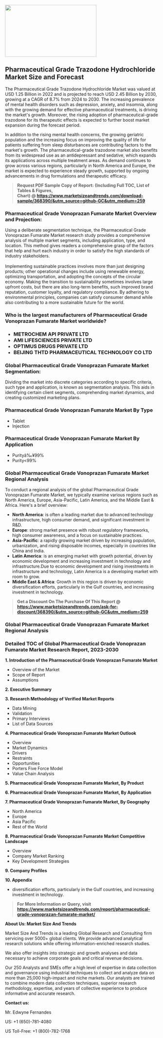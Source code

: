 <p><img class="alignnone size-medium wp-image-20088" src="https://ffe5etoiles.com/wp-content/uploads/2024/12/MST1-300x171.png" alt="" width="300" height="171" /></p><h2>Pharmaceutical Grade Trazodone Hydrochloride Market Size and Forecast</h2><p>The Pharmaceutical Grade Trazodone Hydrochloride Market was valued at USD 1.25 Billion in 2022 and is projected to reach USD 2.45 Billion by 2030, growing at a CAGR of 8.7% from 2024 to 2030. The increasing prevalence of mental health disorders such as depression, anxiety, and insomnia, along with the growing demand for effective pharmaceutical treatments, is driving the market's growth. Moreover, the rising adoption of pharmaceutical-grade trazodone for its therapeutic effects is expected to further boost market expansion during the forecast period.</p><p>In addition to the rising mental health concerns, the growing geriatric population and the increasing focus on improving the quality of life for patients suffering from sleep disturbances are contributing factors to the market's growth. The pharmaceutical-grade trazodone market also benefits from its widespread use as an antidepressant and sedative, which expands its applications across multiple treatment areas. As demand continues to grow across various regions, particularly in North America and Europe, the market is expected to experience steady growth, supported by ongoing advancements in drug formulations and therapeutic efficacy.</p></p><blockquote id="" class=""><strong>Request PDF Sample Copy of Report: (Including Full TOC, List of Tables &amp; Figures, Chart)&nbsp;@&nbsp;<strong><a href="https://www.marketsizeandtrends.com/download-sample/368390/&utm_source=github-GC&utm_medium=259" target="_blank">https://www.marketsizeandtrends.com/download-sample/368390/&utm_source=github-GC&utm_medium=259</a></strong></strong></blockquote><h3 id="" class="">Pharmaceutical Grade Vonoprazan Fumarate Market&nbsp;Overview and Projection:</h3><p id="" class="">Using a deliberate segmentation technique, the Pharmaceutical Grade Vonoprazan Fumarate Market research study provides a comprehensive analysis of multiple market segments, including application, type, and location. This method gives readers a comprehensive grasp of the factors that help and hurt each industry in order to satisfy the high standards of industry stakeholders. <br /> <br />Implementing sustainable practices involves more than just designing products; other operational changes include using renewable energy, optimizing transportation, and adopting the concepts of the circular economy. Making the transition to sustainability sometimes involves large upfront costs, but there are also long-term benefits, such improved brand reputation, customer loyalty, and regulatory compliance. By adhering to environmental principles, companies can satisfy consumer demand while also contributing to a more sustainable future for the world.</p><h3 id="" class="">Who is the largest manufacturers of&nbsp;Pharmaceutical Grade Vonoprazan Fumarate Market worldwide?</h3><h3 class=""><p><ul><li>METROCHEM API PRIVATE LTD </li><li> AMI LIFESCIENCES PRIVATE LTD </li><li> OPTIMUS DRUGS PRIVATE LTD </li><li> BEIJING THTD PHARMACEUTICAL TECHNOLOGY CO LTD</li></ul></p></h3><h3 id="" class="">Global&nbsp;Pharmaceutical Grade Vonoprazan Fumarate Market Segmentation:</h3><p id="" class="">Dividing the market into discrete categories according to specific criteria, such type and application, is known as segmentation analysis. This aids in identifying certain client segments, comprehending market dynamics, and creating customized marketing plans.</p><h3 id="" class="">Pharmaceutical Grade Vonoprazan Fumarate Market&nbsp;By Type</h3><p><p><ul><li>Tablet</li><li> Injection</p></li></ul></p></p><h3 id="" class="">Pharmaceutical Grade Vonoprazan Fumarate Market&nbsp;By Application</h3><p class=""><p><ul><li>Purityâ‰¥99%</li><li> Purity<99%</li></ul></p></p><h3 id="" class="">Global Pharmaceutical Grade Vonoprazan Fumarate Market Regional Analysis</h3><p id="" class="">To conduct a regional analysis of the global Pharmaceutical Grade Vonoprazan Fumarate Market, we typically examine various regions such as North America, Europe, Asia-Pacific, Latin America, and the Middle East &amp; Africa. Here's a brief overview:</p><ul><li><strong>North America</strong>: is often a leading market due to advanced technology infrastructure, high consumer demand, and significant investment in R&amp;D.</li><li><strong>Europe</strong>: strong market presence with robust regulatory frameworks, high consumer awareness, and a focus on sustainable practices.</li><li><strong>Asia-Pacific</strong>: a rapidly growing market driven by increasing population, urbanization, and rising disposable incomes, especially in countries like China and India.</li><li><strong>Latin America</strong>: is an emerging market with growth potential, driven by economic development and increasing investment in technology and infrastructure.Due to economic development and rising investments in infrastructure and technology, Latin America is a developing market with room to grow.</li><li><strong>Middle East &amp; Africa</strong>: Growth in this region is driven by economic diversification efforts, particularly in the Gulf countries, and increasing investment in technology.</li></ul><blockquote id="" class=""><strong>Get a Discount On The Purchase Of This Report @ <strong><a href="https://www.marketsizeandtrends.com/ask-for-discount/368390/&utm_source=github-GC&utm_medium=259" target="_blank">https://www.marketsizeandtrends.com/ask-for-discount/368390/&utm_source=github-GC&utm_medium=259</a></strong></strong></blockquote><h3 id="" class="">Global Pharmaceutical Grade Vonoprazan Fumarate Market Regional Analysis</h3><h3 id="" class="">Detailed TOC of Global Pharmaceutical Grade Vonoprazan Fumarate Market Research Report, 2023-2030</h3><p id="" class=""><strong>1. Introduction of the Pharmaceutical Grade Vonoprazan Fumarate Market</strong></p><ul><li>Overview of the Market</li><li>Scope of Report</li><li>Assumptions</li></ul><p id="" class=""><strong>2. Executive Summary</strong></p><p id="" class=""><strong>3. Research Methodology of Verified Market Reports</strong></p><ul><li>Data Mining</li><li>Validation</li><li>Primary Interviews</li><li>List of Data Sources</li></ul><p id="" class=""><strong>4. Pharmaceutical Grade Vonoprazan Fumarate Market Outlook</strong></p><ul><li>Overview</li><li>Market Dynamics</li><li>Drivers</li><li>Restraints</li><li>Opportunities</li><li>Porters Five Force Model</li><li>Value Chain Analysis</li></ul><p id="" class=""><strong>5. Pharmaceutical Grade Vonoprazan Fumarate Market, By Product</strong></p><p id="" class=""><strong>6. Pharmaceutical Grade Vonoprazan Fumarate Market, By Application</strong></p><p id="" class=""><strong>7. Pharmaceutical Grade Vonoprazan Fumarate Market, By Geography</strong></p><ul><li>North America</li><li>Europe</li><li>Asia Pacific</li><li>Rest of the World</li></ul><p id="" class=""><strong>8. Pharmaceutical Grade Vonoprazan Fumarate Market Competitive Landscape</strong></p><ul><li>Overview</li><li>Company Market Ranking</li><li>Key Development Strategies</li></ul><p id="" class=""><strong>9. Company Profiles</strong></p><p id="" class=""><strong>10. Appendix</strong></p><ul><li>diversification efforts, particularly in the Gulf countries, and increasing investment in technology.</li></ul><blockquote id="" class=""><strong>For More Information or Query, visit <strong><strong><a href="https://www.marketsizeandtrends.com/report/pharmaceutical-grade-vonoprazan-fumarate-market/" target="_blank">https://www.marketsizeandtrends.com/report/pharmaceutical-grade-vonoprazan-fumarate-market/</a></strong></strong></strong></blockquote><p id="" class=""><strong>About Us: Market Size And Trends</strong></p><p id="" class="">Market Size And Trends is a leading Global Research and Consulting firm servicing over 5000+ global clients. We provide advanced analytical research solutions while offering information-enriched research studies.</p><p id="" class="">We also offer insights into strategic and growth analyses and data necessary to achieve corporate goals and critical revenue decisions.</p><p id="" class="">Our 250 Analysts and SMEs offer a high level of expertise in data collection and governance using industrial techniques to collect and analyze data on more than 25,000 high-impact and niche markets. Our analysts are trained to combine modern data collection techniques, superior research methodology, expertise, and years of collective experience to produce informative and accurate research.</p><p id="" class=""><strong>Contact us:</strong></p><p id="" class="">Mr. Edwyne Fernandes</p><p id="" class="">US: +1 (650)-781-4080</p><p id="" class="">US Toll-Free: +1 (800)-782-1768</p>
